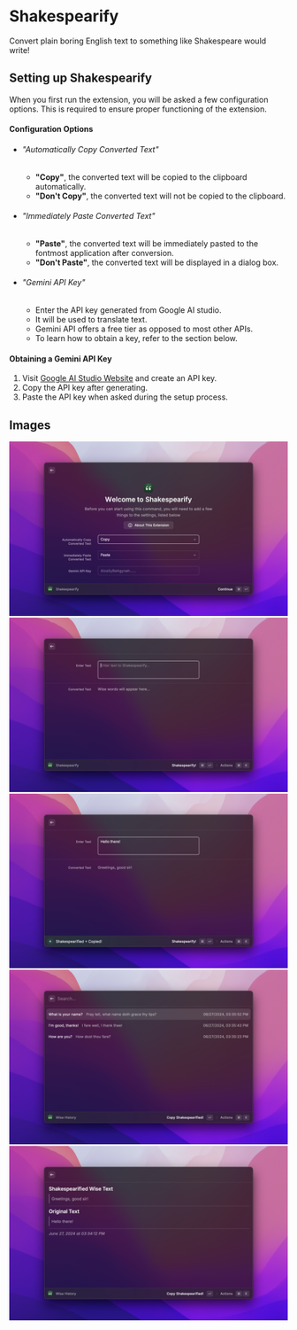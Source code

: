 # Shakespearify

Convert plain boring English text to something like Shakespeare would write!

## Setting up Shakespearify

When you first run the extension, you will be asked a few configuration options. This is required to ensure proper functioning of the extension.

#### Configuration Options

- ###### "Automatically Copy Converted Text"
    - **"Copy"**, the converted text will be copied to the clipboard automatically.
    - **"Don't Copy"**, the converted text will not be copied to the clipboard.

- ###### "Immediately Paste Converted Text"
    - **"Paste"**, the converted text will be immediately pasted to the fontmost application after conversion.
    - **"Don't Paste"**, the converted text will be displayed in a dialog box.

- ###### "Gemini API Key"
    - Enter the API key generated from Google AI studio.
    - It will be used to translate text.
    - Gemini API offers a free tier as opposed to most other APIs.
    - To learn how to obtain a key, refer to the section below.

#### Obtaining a Gemini API Key

1. Visit [Google AI Studio Website](https://aistudio.google.com/app/apikey) and create an API key.
2. Copy the API key after generating.
3. Paste the API key when asked during the setup process.

## Images

![Image 1](media/1.png)
![Image 2](media/2.png)
![Image 3](media/3.png)
![Image 4](media/4.png)
![Image 5](media/5.png)

